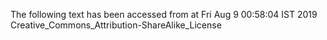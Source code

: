 The following text has been accessed from at Fri Aug 9 00:58:04 IST 2019
Creative_Commons_Attribution-ShareAlike_License
